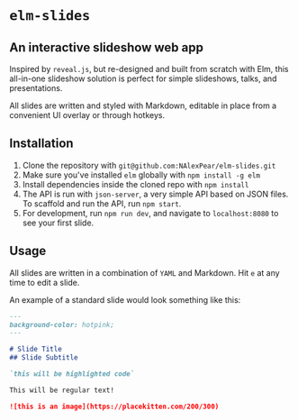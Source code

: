 # `elm-slides`
## An interactive slideshow web app

Inspired by `reveal.js`, but re-designed and built from scratch with Elm, this all-in-one slideshow solution is perfect for simple slideshows, talks, and presentations.

All slides are written and styled with Markdown, editable in place from a convenient UI overlay or through hotkeys.

## Installation

1. Clone the repository with `git@github.com:NAlexPear/elm-slides.git`
2. Make sure you've installed `elm` globally with `npm install -g elm`
3. Install dependencies inside the cloned repo with `npm install`
4. The API is run with `json-server`, a very simple API based on JSON files. To scaffold and run the API, run `npm start`.
5. For development, run `npm run dev`, and navigate to `localhost:8080` to see your first slide.


## Usage

All slides are written in a combination of `YAML` and Markdown. Hit `e` at any time to edit a slide.

An example of a standard slide would look something like this:

```markdown
---
background-color: hotpink;
---

# Slide Title
## Slide Subtitle

`this will be highlighted code`

This will be regular text!

![this is an image](https://placekitten.com/200/300)
```
